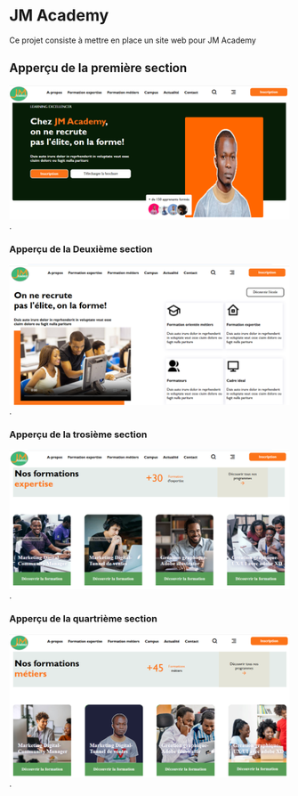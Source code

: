 # JM Academy

Ce projet consiste à mettre en place un site web pour JM Academy

## Apperçu de la première section


![capture d'écran du site web](./images/jm_section1.PNG).


### Apperçu de la Deuxième section

![capture d'écran du site web](./images/jm_section2.PNG).

### Apperçu de la trosième section

![capture d'écran du site web](./images/jm_section3.PNG).

### Apperçu de la quartrième section

![capture d'écran du site web](./images/jm_section4.PNG).
